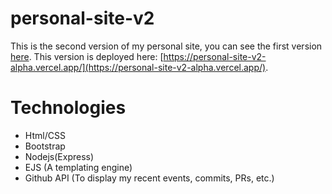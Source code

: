 # personal-site-v2
This is the second version of my personal site, you can see the first version [here](https://github.com/DejunJackson/Personal-Site).
This version is deployed here: [https://personal-site-v2-alpha.vercel.app/](https://personal-site-v2-alpha.vercel.app/).

# Technologies
- Html/CSS
- Bootstrap
- Nodejs(Express)
- EJS (A templating engine)
- Github API (To display my recent events, commits, PRs, etc.)

